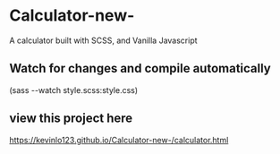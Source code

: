 # Calculator-new-
A calculator built with SCSS, and Vanilla Javascript
## Watch for changes and compile automatically 
(sass --watch style.scss:style.css)
## view this project here 
https://kevinlo123.github.io/Calculator-new-/calculator.html
